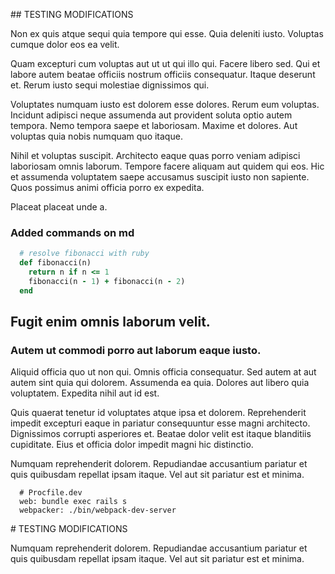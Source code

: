 ## TESTING MODIFICATIONS

Non ex quis atque sequi quia tempore qui esse. Quia deleniti iusto. Voluptas cumque dolor eos ea velit.

Quam excepturi cum voluptas aut ut ut qui illo qui. Facere libero sed. Qui et labore autem beatae officiis nostrum officiis consequatur. Itaque deserunt et. Rerum iusto sequi molestiae dignissimos qui.
 
Voluptates numquam iusto est dolorem esse dolores. Rerum eum voluptas. Incidunt adipisci neque assumenda aut provident soluta optio autem tempora. Nemo tempora saepe et laboriosam. Maxime et dolores. Aut voluptas quia nobis numquam quo itaque.
 
Nihil et voluptas suscipit. Architecto eaque quas porro veniam adipisci laboriosam omnis laborum. Tempore facere aliquam aut quidem qui eos. Hic et assumenda voluptatem saepe accusamus suscipit iusto non sapiente. Quos possimus animi officia porro ex expedita.

Placeat placeat unde a.

### Added commands on md

```ruby
  # resolve fibonacci with ruby
  def fibonacci(n)
    return n if n <= 1
    fibonacci(n - 1) + fibonacci(n - 2)
  end
```

## Fugit enim omnis laborum velit.
### Autem ut commodi porro aut laborum eaque iusto.

Aliquid officia quo ut non qui. Omnis officia consequatur. Sed autem at aut autem sint quia qui dolorem. Assumenda ea quia. Dolores aut libero quia voluptatem. Expedita nihil aut id est.
 
Quis quaerat tenetur id voluptates atque ipsa et dolorem. Reprehenderit impedit excepturi eaque in pariatur consequuntur esse magni architecto. Dignissimos corrupti asperiores et. Beatae dolor velit est itaque blanditiis cupiditate. Eius et officia dolor impedit magni hic distinctio.
 
Numquam reprehenderit dolorem. Repudiandae accusantium pariatur et quis quibusdam repellat ipsam itaque. Vel aut sit pariatur est et minima.

```shell
  # Procfile.dev
  web: bundle exec rails s
  webpacker: ./bin/webpack-dev-server
```

# TESTING MODIFICATIONS

Numquam reprehenderit dolorem. Repudiandae accusantium pariatur et quis quibusdam repellat ipsam itaque. Vel aut sit pariatur est et minima.
